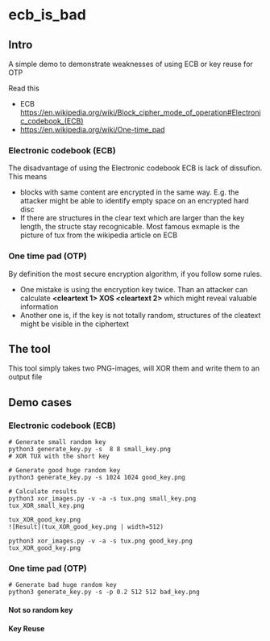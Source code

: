 # ecb_is_bad

## Intro

A simple demo to demonstrate weaknesses of using ECB or key reuse for OTP

Read this 
* ECB https://en.wikipedia.org/wiki/Block_cipher_mode_of_operation#Electronic_codebook_(ECB)
*  https://en.wikipedia.org/wiki/One-time_pad

### Electronic codebook (ECB)

The disadvantage of using the Electronic codebook ECB is lack of dissufion. This means
* blocks with same content are encrypted in the same way. E.g. the attacker might be able to identify empty space on an encrypted hard disc
* If there are structures in the clear text which are larger than the key length, the structe stay recognicable. Most famous exmaple is the picture of tux from the wikipedia article on ECB

### One time pad (OTP)

By definition the most secure encryption algorithm, if you follow some rules. 

* One mistake is using the encryption key twice. Than an attacker can calculate __<cleartext 1> XOS <cleartext 2>__ which might reveal valuable information
* Another one is, if the key is not totally random, structures of the cleatext might be visible in the ciphertext

## The tool 

This tool simply takes two PNG-images, will XOR them and write them to an output file

## Demo cases

### Electronic codebook (ECB)
    # Generate small random key
    python3 generate_key.py -s  8 8 small_key.png
    # XOR TUX with the short key

    # Generate good huge random key
    python3 generate_key.py -s 1024 1024 good_key.png

    # Calculate results
    python3 xor_images.py -v -a -s tux.png small_key.png tux_XOR_small_key.png
    
    tux_XOR_good_key.png
    ![Result](tux_XOR_good_key.png | width=512)
    
    python3 xor_images.py -v -a -s tux.png good_key.png tux_XOR_good_key.png
    

### One time pad (OTP)

    # Generate bad huge random key
    python3 generate_key.py -s -p 0.2 512 512 bad_key.png

#### Not so random key

#### Key Reuse




